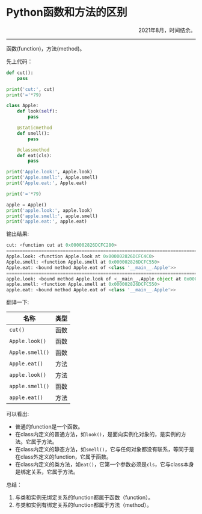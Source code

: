 # Python函数和方法的区别

<p align="right">2021年8月，时间结余。</p>

---

函数(function)，方法(method)。

先上代码：

```python
def cut():
    pass

print('cut:', cut)
print('='*79)

class Apple:
    def look(self):
        pass

    @staticmethod
    def smell():
        pass

    @classmethod
    def eat(cls):
        pass

print('Apple.look:', Apple.look)
print('Apple.smell:', Apple.smell)
print('Apple.eat:', Apple.eat)

print('='*79)

apple = Apple()
print('apple.look:', apple.look)
print('apple.smell:', apple.smell)
print('apple.eat:', apple.eat)
```

输出结果:

```python
cut: <function cut at 0x000002826DCFC280>
===============================================================================
Apple.look: <function Apple.look at 0x000002826DCFC4C0>
Apple.smell: <function Apple.smell at 0x000002826DCFC550>
Apple.eat: <bound method Apple.eat of <class '__main__.Apple'>>
===============================================================================
apple.look: <bound method Apple.look of <__main__.Apple object at 0x000002826DCFB310>>
apple.smell: <function Apple.smell at 0x000002826DCFC550>
apple.eat: <bound method Apple.eat of <class '__main__.Apple'>>
```

翻译一下:

| 名称            | 类型 |
| --------------- | ---- |
| `cut()`         | 函数 |
| `Apple.look()`  | 函数 |
| `Apple.smell()` | 函数 |
| `Apple.eat()`   | 方法 |
| `apple.look()`  | 方法 |
| `apple.smell()` | 函数 |
| `apple.eat()`   | 方法 |

可以看出:

- 普通的function是一个函数。
- 在class内定义的普通方法，如`look()`，是面向实例化对象的，是实例的方法。它属于方法。
- 在class内定义的静态方法，如`smell()`，它与任何对象都没有联系，等同于是在class外定义的function，它属于函数。
- 在class内定义的类方法，如`eat()`，它第一个参数必须是`cls`，它与class本身是绑定关系，它属于方法。

总结：

1. 与类和实例无绑定关系的function都属于函数（function）。
2. 与类和实例有绑定关系的function都属于方法（method）。
